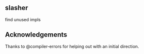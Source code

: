 ## slasher

find unused impls

## Acknowledgements

Thanks to @compiler-errors for helping out with an initial direction.